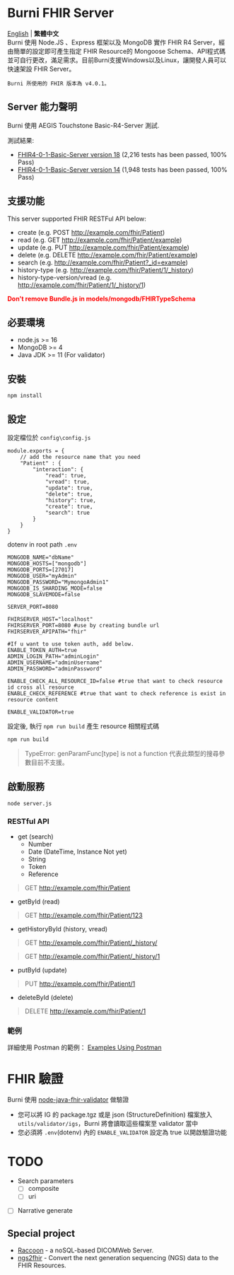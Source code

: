 <div>
    <h1>Burni FHIR Server</h1>
    <a href="README.md">English</a>
    <span> | </span>
    <strong>繁體中文</strong>
    <br />
    Burni 使用 Node.JS 、Express 框架以及 MongoDB 實作 FHIR R4 Server，經由簡單的設定即可產生指定 FHIR Resource的 Mongoose Schema、API程式碼並可自行更改，滿足需求。目前Burni支援Windows以及Linux，讓開發人員可以快速架設 FHIR Server。

    Burni 所使用的 FHIR 版本為 v4.0.1。
</div>

## Server 能力聲明
Burni 使用 AEGIS Touchstone Basic-R4-Server 測試.

測試結果:
* [FHIR4-0-1-Basic-Server version 18](https://touchstone.aegis.net/touchstone/conformance/detail?suite=FHIR4-0-1-Basic-Server&sVersion=18&testSystem=5f9518730a120e4edef042ae&supportedOnly=false&cb=%2fFHIR4-0-1-Basic&format=ALL&published=true) (2,216 tests has been passed, 100% Pass)
* [FHIR4-0-1-Basic-Server version 14](https://touchstone.aegis.net/touchstone/conformance/detail?suite=FHIR4-0-1-Basic-Server&sVersion=14&testSystem=5f9518730a120e4edef042ae&supportedOnly=false&cb=%2FFHIR4-0-1-Basic&published=true) (1,948 tests has been passed, 100% Pass)
   
## 支援功能
This server supported FHIR RESTFul API below:
- create (e.g. POST http://example.com/fhir/Patient)
- read (e.g. GET http://example.com/fhir/Patient/example)
- update (e.g. PUT http://example.com/fhir/Patient/example)
- delete (e.g. DELETE http://example.com/fhir/Patient/example)
- search (e.g. http://example.com/fhir/Patient?_id=example)
- history-type (e.g. http://example.com/fhir/Patient/1/_history)
- history-type-version/vread (e.g. http://example.com/fhir/Patient/1/_history/1)


<font color=red>**Don't remove Bundle.js in models/mongodb/FHIRTypeSchema**</font>

## 必要環境
- node.js >= 16
- MongoDB >= 4
- Java JDK >= 11 (For validator)

## 安裝
```bash=
npm install
```

## 設定

設定檔位於 `config\config.js`
```javascript=
module.exports = {
    // add the resource name that you need
    "Patient" : { 
        "interaction": {
            "read": true,
            "vread": true,
            "update": true,
            "delete": true,
            "history": true,
            "create": true,
            "search": true
        }
    }
}
```
dotenv in root path `.env`
```=
MONGODB_NAME="dbName"
MONGODB_HOSTS=["mongodb"]
MONGODB_PORTS=[27017]
MONGODB_USER="myAdmin"
MONGODB_PASSWORD="MymongoAdmin1"
MONGODB_IS_SHARDING_MODE=false
MONGODB_SLAVEMODE=false

SERVER_PORT=8080 

FHIRSERVER_HOST="localhost"
FHIRSERVER_PORT=8080 #use by creating bundle url
FHIRSERVER_APIPATH="fhir"

#If u want to use token auth, add below.
ENABLE_TOKEN_AUTH=true
ADMIN_LOGIN_PATH="adminLogin"  
ADMIN_USERNAME="adminUsername"
ADMIN_PASSWORD="adminPassword"

ENABLE_CHECK_ALL_RESOURCE_ID=false #true that want to check resource id cross all resource
ENABLE_CHECK_REFERENCE #true that want to check reference is exist in resource content
    
ENABLE_VALIDATOR=true
```
設定後, 執行 `npm run build` 產生 resource 相關程式碼
```
npm run build
```
> TypeError: genParamFunc[type] is not a function 代表此類型的搜尋參數目前不支援。
## 啟動服務
```
node server.js
```

### RESTful API
- get (search)
    - Number
    - Date (DateTime, Instance Not yet)
    - String
    - Token
    - Reference
>GET http://example.com/fhir/Patient

- getById (read)
>GET http://example.com/fhir/Patient/123
- getHistoryById (history, vread)
>GET http://example.com/fhir/Patient/_history/

> GET http://example.com/fhir/Patient/_history/1
- putById (update)
> PUT http://example.com/fhir/Patient/1
- deleteById (delete)
> DELETE http://example.com/fhir/Patient/1

### 範例
詳細使用 Postman 的範例： [Examples Using Postman](https://github.com/Chinlinlee/Burni/blob/main/examples/Examples.md)

# FHIR 驗證
Burni 使用 [node-java-fhir-validator](https://github.com/Chinlinlee/node-java-fhir-validator) 做驗證
- 您可以將 IG 的 package.tgz 或是 json (StructureDefinition) 檔案放入 `utils/validator/igs`，Burni 將會讀取這些檔案至 validator 當中
- 您必須將 `.env`(dotenv) 內的 `ENABLE_VALIDATOR` 設定為 true 以開啟驗證功能

# TODO
- Search parameters
    - [ ] composite
    - [ ] uri  

- [ ] Narrative generate

## Special project
- [Raccoon](https://github.com/cylab-tw/raccoon) - a noSQL-based DICOMWeb Server.
- [ngs2fhir](https://github.com/cylab-tw/ngs2fhir) - Convert the next generation sequencing (NGS) data to the FHIR Resources.
